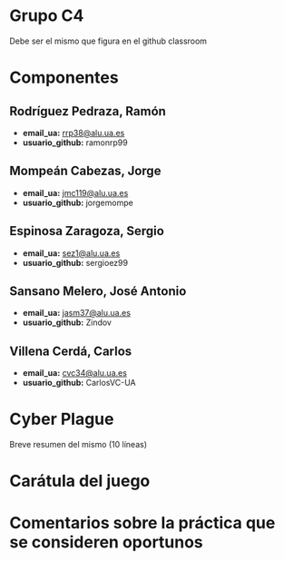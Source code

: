 # Grupo C4
Debe ser el mismo que figura en el github classroom

# Componentes

## Rodríguez Pedraza, Ramón
- **email_ua:** rrp38@alu.ua.es
- **usuario_github:** ramonrp99

## Mompeán Cabezas, Jorge
- **email_ua:** jmc119@alu.ua.es
- **usuario_github:** jorgemompe

## Espinosa Zaragoza, Sergio
- **email_ua:** sez1@alu.ua.es
- **usuario_github:** sergioez99

## Sansano Melero, José Antonio
- **email_ua:** jasm37@alu.ua.es
- **usuario_github:** Zindov

## Villena Cerdá, Carlos
- **email_ua:** cvc34@alu.ua.es
- **usuario_github:** CarlosVC-UA

# Cyber Plague
Breve resumen del mismo (10 líneas)

# Carátula del juego

# Comentarios sobre la práctica que se consideren oportunos
